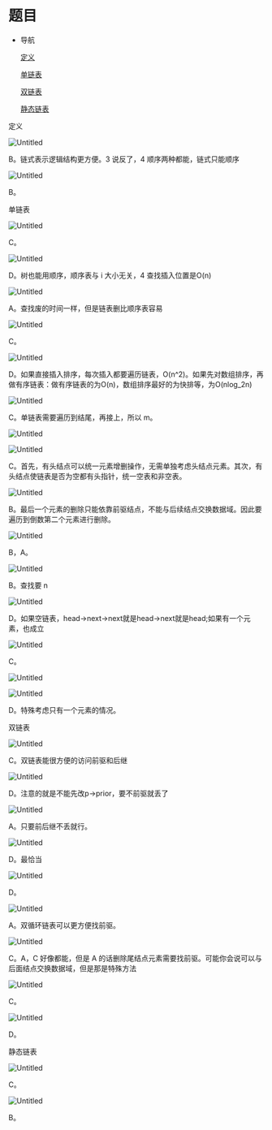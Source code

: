 # 题目

- 导航
    
    [定义](%E9%A2%98%E7%9B%AE%203731afee99414eba852fe2a020fade00.md)
    
    [单链表](%E9%A2%98%E7%9B%AE%203731afee99414eba852fe2a020fade00.md)
    
    [双链表](%E9%A2%98%E7%9B%AE%203731afee99414eba852fe2a020fade00.md)
    
    [静态链表](%E9%A2%98%E7%9B%AE%203731afee99414eba852fe2a020fade00.md)
    

定义

![Untitled](%E9%A2%98%E7%9B%AE%203731afee99414eba852fe2a020fade00/Untitled.png)

B。链式表示逻辑结构更方便。3 说反了，4 顺序两种都能，链式只能顺序

![Untitled](%E9%A2%98%E7%9B%AE%203731afee99414eba852fe2a020fade00/Untitled%201.png)

B。

单链表

![Untitled](%E9%A2%98%E7%9B%AE%203731afee99414eba852fe2a020fade00/Untitled%202.png)

C。

![Untitled](%E9%A2%98%E7%9B%AE%203731afee99414eba852fe2a020fade00/Untitled%203.png)

D。树也能用顺序，顺序表与 i 大小无关，4 查找插入位置是O(n)

![Untitled](%E9%A2%98%E7%9B%AE%203731afee99414eba852fe2a020fade00/Untitled%204.png)

A。查找废的时间一样，但是链表删比顺序表容易

![Untitled](%E9%A2%98%E7%9B%AE%203731afee99414eba852fe2a020fade00/Untitled%205.png)

C。

![Untitled](%E9%A2%98%E7%9B%AE%203731afee99414eba852fe2a020fade00/Untitled%206.png)

D。如果直接插入排序，每次插入都要遍历链表，O(n^2)。如果先对数组排序，再做有序链表：做有序链表的为O(n)，数组排序最好的为快排等，为O(nlog_2n)

![Untitled](%E9%A2%98%E7%9B%AE%203731afee99414eba852fe2a020fade00/Untitled%207.png)

C。单链表需要遍历到结尾，再接上，所以 m。

![Untitled](%E9%A2%98%E7%9B%AE%203731afee99414eba852fe2a020fade00/Untitled%208.png)

![Untitled](%E9%A2%98%E7%9B%AE%203731afee99414eba852fe2a020fade00/Untitled%209.png)

C。首先，有头结点可以统一元素增删操作，无需单独考虑头结点元素。其次，有头结点使链表是否为空都有头指针，统一空表和非空表。

![Untitled](%E9%A2%98%E7%9B%AE%203731afee99414eba852fe2a020fade00/Untitled%2010.png)

B。最后一个元素的删除只能依靠前驱结点，不能与后续结点交换数据域。因此要遍历到倒数第二个元素进行删除。

![Untitled](%E9%A2%98%E7%9B%AE%203731afee99414eba852fe2a020fade00/Untitled%2011.png)

B，A。

![Untitled](%E9%A2%98%E7%9B%AE%203731afee99414eba852fe2a020fade00/Untitled%2012.png)

B。查找要 n

![Untitled](%E9%A2%98%E7%9B%AE%203731afee99414eba852fe2a020fade00/Untitled%2013.png)

D。如果空链表，head→next→next就是head→next就是head;如果有一个元素，也成立

![Untitled](%E9%A2%98%E7%9B%AE%203731afee99414eba852fe2a020fade00/Untitled%2014.png)

C。

![Untitled](%E9%A2%98%E7%9B%AE%203731afee99414eba852fe2a020fade00/Untitled%2015.png)

![Untitled](%E9%A2%98%E7%9B%AE%203731afee99414eba852fe2a020fade00/Untitled%2016.png)

D。特殊考虑只有一个元素的情况。

双链表

![Untitled](%E9%A2%98%E7%9B%AE%203731afee99414eba852fe2a020fade00/Untitled%2017.png)

C。双链表能很方便的访问前驱和后继

![Untitled](%E9%A2%98%E7%9B%AE%203731afee99414eba852fe2a020fade00/Untitled%2018.png)

D。注意的就是不能先改p→prior，要不前驱就丢了

![Untitled](%E9%A2%98%E7%9B%AE%203731afee99414eba852fe2a020fade00/Untitled%2019.png)

A。只要前后继不丢就行。

![Untitled](%E9%A2%98%E7%9B%AE%203731afee99414eba852fe2a020fade00/Untitled%2020.png)

D。最恰当

![Untitled](%E9%A2%98%E7%9B%AE%203731afee99414eba852fe2a020fade00/Untitled%2021.png)

D。

![Untitled](%E9%A2%98%E7%9B%AE%203731afee99414eba852fe2a020fade00/Untitled%2022.png)

A。双循环链表可以更方便找前驱。

![Untitled](%E9%A2%98%E7%9B%AE%203731afee99414eba852fe2a020fade00/Untitled%2023.png)

C。A，C 好像都能，但是 A 的话删除尾结点元素需要找前驱。可能你会说可以与后面结点交换数据域，但是那是特殊方法

![Untitled](%E9%A2%98%E7%9B%AE%203731afee99414eba852fe2a020fade00/Untitled%2024.png)

C。

![Untitled](%E9%A2%98%E7%9B%AE%203731afee99414eba852fe2a020fade00/Untitled%2025.png)

D。

静态链表

![Untitled](%E9%A2%98%E7%9B%AE%203731afee99414eba852fe2a020fade00/Untitled%2026.png)

C。

![Untitled](%E9%A2%98%E7%9B%AE%203731afee99414eba852fe2a020fade00/Untitled%2027.png)

B。